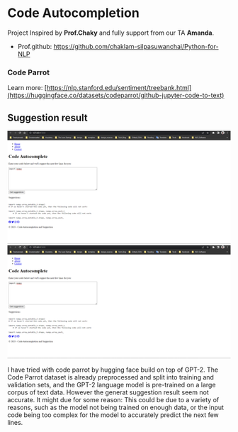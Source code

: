 # Code Autocompletion
Project Inspired by **Prof.Chaky** and fully support from our TA **Amanda**.
- Prof.github: https://github.com/chaklam-silpasuwanchai/Python-for-NLP
### Code Parrot
Learn more: [https://nlp.stanford.edu/sentiment/treebank.html](https://huggingface.co/datasets/codeparrot/github-jupyter-code-to-text)

## Suggestion result
<img src="https://github.com/rambosorn/NLP_Project/blob/main/Code%20Autocompletion/image/codeparrot.png" alt="Alt text" title="Optional title">
<img src="https://github.com/rambosorn/NLP_Project/blob/main/Code%20Autocompletion/image/codeparrot.png" alt="Alt text"title="Optional title">

I have tried with code parrot by hugging face build on top of GPT-2. The Code Parrot dataset is already preprocessed and split into training and validation sets, and the GPT-2 language model is pre-trained on a large corpus of text data. However the generat suggestion result seem not accurate. It might due for some reason: This could be due to a variety of reasons, such as the model not being trained on enough data, or the input code being too complex for the model to accurately predict the next few lines.


